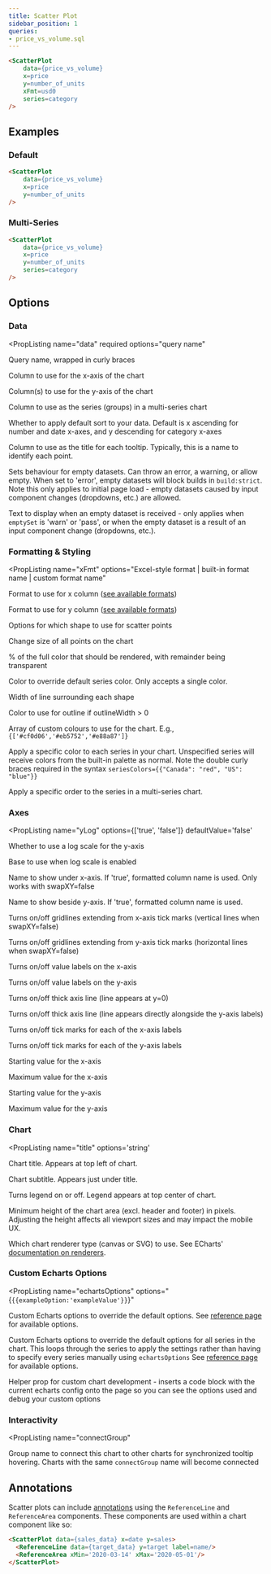```yaml
---
title: Scatter Plot
sidebar_position: 1
queries:
- price_vs_volume.sql
---
```


<DocTab>
  <div slot='preview'>
    <ScatterPlot 
        data={price_vs_volume}
        x=price
        y=number_of_units
        xFmt=usd0
        series=category
    />
  </div>

```markdown
<ScatterPlot 
    data={price_vs_volume}
    x=price
    y=number_of_units
    xFmt=usd0
    series=category
/>
```
</DocTab>

## Examples

### Default

<DocTab>
  <div slot='preview'>
    <ScatterPlot 
        data={price_vs_volume}
        x=price
        y=number_of_units
    />
  </div>

```markdown
<ScatterPlot 
    data={price_vs_volume}
    x=price
    y=number_of_units
/>
```
</DocTab>

### Multi-Series

<DocTab>
  <div slot='preview'>
        <ScatterPlot 
            data={price_vs_volume}
            x=price
            y=number_of_units
            series=category
        />
  </div>

```markdown
<ScatterPlot 
    data={price_vs_volume}
    x=price
    y=number_of_units
    series=category
/>
```
</DocTab>


## Options

### Data

<PropListing
    name="data"
    required
    options="query name"
>

Query name, wrapped in curly braces

</PropListing>
<PropListing
    name="x"
    required
    options="column name"
    defaultValue="First column"
>

Column to use for the x-axis of the chart

</PropListing>
<PropListing
    name="y"
    required
    options="column name | array of column names"
    defaultValue="Any non-assigned numeric columns"
>

Column(s) to use for the y-axis of the chart

</PropListing>
<PropListing
    name="series"
    options="column name"
>

Column to use as the series (groups) in a multi-series chart

</PropListing>
<PropListing
    name="sort"
    options={['true', 'false']}
    defaultValue="true"
>

Whether to apply default sort to your data. Default is x ascending for number and date x-axes, and y descending for category x-axes

</PropListing>
<PropListing
    name="tooltipTitle"
    options="column name"
>

Column to use as the title for each tooltip. Typically, this is a name to identify each point.

</PropListing>
<PropListing
    name="emptySet"
    options={['error', 'warn', 'pass']}
    defaultValue="error"
>

Sets behaviour for empty datasets. Can throw an error, a warning, or allow empty. When set to 'error', empty datasets will block builds in `build:strict`. Note this only applies to initial page load - empty datasets caused by input component changes (dropdowns, etc.) are allowed.

</PropListing>
<PropListing
    name="emptyMessage"
    options="string"
    defaultValue="No records"
>

Text to display when an empty dataset is received - only applies when `emptySet` is 'warn' or 'pass', or when the empty dataset is a result of an input component change (dropdowns, etc.).

</PropListing>

### Formatting & Styling

<PropListing
    name="xFmt"
    options="Excel-style format | built-in format name | custom format name"
>

Format to use for x column ([see available formats](/core-concepts/formatting))

</PropListing>
<PropListing
    name="yFmt"
    options="Excel-style format | built-in format name | custom format name"
>

Format to use for y column ([see available formats](/core-concepts/formatting))

</PropListing>
<PropListing
    name="seriesLabelFmt"
    description="Format to use for series label (<a class=markdown href='/core-concepts/formatting'>see available formats<a/>)"
    required=false
    options="Excel-style format | built-in format name | custom format name"
    defaultValue="-"
/>
<PropListing
    name="shape"
    options="circle | emptyCircle | rect | triangle | diamond"
    defaultValue="circle"
>

Options for which shape to use for scatter points

</PropListing>
<PropListing
    name="pointSize"
    options="number"
    defaultValue="10"
>

Change size of all points on the chart

</PropListing>
<PropListing
    name="opacity"
    options="number (0 to 1)"
    defaultValue="0.7"
>

% of the full color that should be rendered, with remainder being transparent

</PropListing>
<PropListing
    name="fillColor"
    options="CSS name | hexademical | RGB | HSL"
>

Color to override default series color. Only accepts a single color.

</PropListing>
<PropListing
    name="outlineWidth"
    options="number"
    defaultValue="0"
>

Width of line surrounding each shape

</PropListing>
<PropListing
    name="outlineColor"
    options="CSS name | hexademical | RGB | HSL"
>

Color to use for outline if outlineWidth > 0

</PropListing>
<PropListing
    name="colorPalette"
    options="array of color strings (CSS name | hexademical | RGB | HSL)"
    defaultValue="built-in color palette"
>

Array of custom colours to use for the chart. E.g., `{['#cf0d06','#eb5752','#e88a87']}`

</PropListing>
<PropListing
    name="seriesColors"
    options="object with series names and assigned colors"
    defaultValue="colors applied by order of series in data"
>

Apply a specific color to each series in your chart. Unspecified series will receive colors from the built-in palette as normal. Note the double curly braces required in the syntax `seriesColors={{"Canada": "red", "US": "blue"}}`

</PropListing>
<PropListing
    name="seriesOrder"
    options="Array of series names in the order they should be used in the chart seriesOrder={`{['series one', 'series two']}`}"
    defaultValue="default order implied by the data"
>

Apply a specific order to the series in a multi-series chart.

</PropListing>

### Axes

<PropListing
    name="yLog"
    options={['true', 'false']}
    defaultValue='false'
>

Whether to use a log scale for the y-axis

</PropListing>
<PropListing
    name="yLogBase"
    options='number'
    defaultValue='10'
>

Base to use when log scale is enabled

</PropListing>
<PropListing
    name="xAxisTitle"
    options='true | string | false'
    defaultValue='true'
>

Name to show under x-axis. If 'true', formatted column name is used. Only works with swapXY=false

</PropListing>
<PropListing
    name="yAxisTitle"
    options='true | string | false'
    defaultValue='true'
>

Name to show beside y-axis. If 'true', formatted column name is used.

</PropListing>
<PropListing
    name="xGridlines"
    options={['true', 'false']}
    defaultValue='false'
>

Turns on/off gridlines extending from x-axis tick marks (vertical lines when swapXY=false)

</PropListing>
<PropListing
    name="yGridlines"
    options={['true', 'false']}
    defaultValue='true'
>

Turns on/off gridlines extending from y-axis tick marks (horizontal lines when swapXY=false)

</PropListing>
<PropListing
    name="xAxisLabels"
    options={['true', 'false']}
    defaultValue='true'
>

Turns on/off value labels on the x-axis

</PropListing>
<PropListing
    name="yAxisLabels"
    options={['true', 'false']}
    defaultValue='true'
>

Turns on/off value labels on the y-axis

</PropListing>
<PropListing
    name="xBaseline"
    options={['true', 'false']}
    defaultValue='true' 
>

Turns on/off thick axis line (line appears at y=0)

</PropListing>
<PropListing
    name="yBaseline"
    options={['true', 'false']}
    defaultValue='false'
>

Turns on/off thick axis line (line appears directly alongside the y-axis labels)

</PropListing>
<PropListing
    name="xTickMarks"
    options={['true', 'false']}
    defaultValue='false'
>

Turns on/off tick marks for each of the x-axis labels

</PropListing>
<PropListing
    name="yTickMarks"
    options={['true', 'false']}
    defaultValue='false'
>

Turns on/off tick marks for each of the y-axis labels

</PropListing>
<PropListing
    name="xMin"
    options='number'
>

Starting value for the x-axis

</PropListing>
<PropListing
    name="xMax"
    options='number'
>

Maximum value for the x-axis

</PropListing>
<PropListing
    name="yMin"
    options='number'
>

Starting value for the y-axis

</PropListing>
<PropListing
    name="yMax"
    options='number'
>

Maximum value for the y-axis

</PropListing>

### Chart

<PropListing
    name="title"
    options='string'
>

Chart title. Appears at top left of chart.

</PropListing>
<PropListing
    name="subtitle"
    options='string'
>

Chart subtitle. Appears just under title.

</PropListing>
<PropListing
    name="legend"
    options={['true', 'false']}
    defaultValue='true for multiple series'
>

Turns legend on or off. Legend appears at top center of chart.

</PropListing>
<PropListing
    name="chartAreaHeight"
    options='number'
    defaultValue='180'
>

Minimum height of the chart area (excl. header and footer) in pixels. Adjusting the height affects all viewport sizes and may impact the mobile UX.

</PropListing>
<PropListing
    name="renderer"
    options='canvas | svg'
    defaultValue='canvas'
>
<PropListing
    name="downloadableData"
    description="Whether to show the download button to allow users to download the data"
    required=false
    options={["true", "false"]}
    defaultValue="true"
/>
<PropListing
    name="downloadableImage"
    description="Whether to show the button to allow users to save the chart as an image"
    required=false
    options={["true", "false"]}
    defaultValue="true"
/>

Which chart renderer type (canvas or SVG) to use. See ECharts' [documentation on renderers](https://echarts.apache.org/handbook/en/best-practices/canvas-vs-svg).

</PropListing>

### Custom Echarts Options

<PropListing
    name="echartsOptions"
    options="{`{{exampleOption:'exampleValue'}}`}"
>

Custom Echarts options to override the default options. See [reference page](/components/charts/echarts-options) for available options.

</PropListing>
<PropListing
    name="seriesOptions"
    options="{`{{exampleSeriesOption:'exampleValue'}}`}"
>

Custom Echarts options to override the default options for all series in the chart. This loops through the series to apply the settings rather than having to specify every series manually using `echartsOptions` See [reference page](/components/charts/echarts-options) for available options.

</PropListing>
<PropListing
    name="printEchartsConfig"
    options={['true', 'false']}
    defaultValue="false"
>

Helper prop for custom chart development - inserts a code block with the current echarts config onto the page so you can see the options used and debug your custom options

</PropListing>

### Interactivity

<PropListing
    name="connectGroup"
>

Group name to connect this chart to other charts for synchronized tooltip hovering. Charts with the same `connectGroup` name will become connected

</PropListing>


## Annotations

Scatter plots can include [annotations](/components/charts/annotations) using the `ReferenceLine` and `ReferenceArea` components. These components are used within a chart component like so:

```html
<ScatterPlot data={sales_data} x=date y=sales>
  <ReferenceLine data={target_data} y=target label=name/>
  <ReferenceArea xMin='2020-03-14' xMax='2020-05-01'/>
</ScatterPlot>
```
